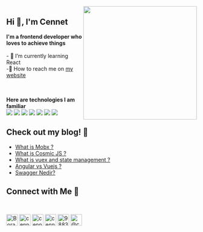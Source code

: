 
<!--
**cennetboran/cennetboran** is a ✨ _special_ ✨ repository because its `README.md` (this file) appears on your GitHub profile.

Here are some ideas to get you started:

- 🔭 I’m currently working on ...
- 🌱 I’m currently learning ...
- 👯 I’m looking to collaborate on ...
- 🤔 I’m looking for help with ...
- 💬 Ask me about ...
- 📫 How to reach me: ...
- 😄 Pronouns: ...
- ⚡ Fun fact: ...
-->


<img width="300" align="right" src="https://media.giphy.com/media/aNqEFrYVnsS52/giphy.gif?cid=ecf05e47l2rgecxctffmdawsytmhi9ym2hskdrbrfwoe8g89&rid=giphy.gif&ct=g"> 
</div>
  <!-- <img align="right" >|   <img align="right" > | -->
<div> <h2> Hi 🌸, I'm Cennet</h2> <strong> I'm a frontend developer who loves to achieve things </strong> <br> <br>- 🍄 I’m currently learning React <br> -🧡 How to reach me on <a href="https://www.cennetboran.com/">my website</a></p> <br> <br> <strong>Here are technologies I am familiar</strong> <br> <img src="https://img.shields.io/badge/JavaScript-F7DF1E?style=for-the-badge&logo=javascript&logoColor=black"> <img src="https://img.shields.io/badge/TypeScript-007ACC?style=for-the-badge&logo=typescript&logoColor=white"> <img src="https://img.shields.io/badge/Angular-DD0031?style=for-the-badge&logo=angular&logoColor=white"> <img src="https://img.shields.io/badge/React-20232A?style=for-the-badge&logo=react&logoColor=61DAFB"> <img src="https://img.shields.io/badge/Vue.js-35495E?style=for-the-badge&logo=vue.js&logoColor=4FC08D"> <img src="https://img.shields.io/badge/Sass-CC6699?style=for-the-badge&logo=sass&logoColor=white"> <img src="https://img.shields.io/badge/Git-F05032?style=for-the-badge&logo=git&logoColor=white">  </div>
<div>


<!-- <img  src="https://github-readme-stats.vercel.app/api?username=cennetboran&show_icons=true&theme=onedark&layout=compact"> <img  height="200px" src="https://github-readme-stats.vercel.app/api/top-langs/?username=cennetboran&layout=compact&theme=onedark" alt="cennetboran" />  -->


## Check out my blog! 🌼

<!-- BLOG-POST-LIST:START -->
- [What is Mobx ?](https://cennetboran.medium.com/what-is-mobx-caf9c27b80ca)
- [What is Cosmic JS ?](https://cennetboran.medium.com/what-is-cosmic-js-e911564dd6a4)
- [What is vuex and state management ? ](https://cennetboran.medium.com/what-is-vuex-and-state-management-1a1f2cdd9bb9)
- [Angular vs Vuejs ?](https://cennetboran.medium.com/angular-vs-vuejs-3472c6b9a4ce)
- [Swagger Nedir?](https://cennetboran.medium.com/swagger-nedir-a8b99095d54d)
<!-- BLOG-POST-LIST:END -->

## Connect with Me 💬
<br>
<p align="left">
<a href="https://codepen.io/Borann" target="blank"><img align="center" src="https://cdn.jsdelivr.net/npm/simple-icons@3.0.1/icons/codepen.svg" alt="Borann" height="30" width="30" /></a>  
<a href="https://dev.to/cennetboran" target="blank"><img align="center" src="https://cdn.jsdelivr.net/npm/simple-icons@3.0.1/icons/dev-dot-to.svg" alt="cennetboran" height="30" width="30" /></a>  
<a href=https://twitter.com/CennetBoran" target="blank"><img align="center" src="https://cdn.jsdelivr.net/npm/simple-icons@3.0.1/icons/twitter.svg" alt="cennetboran" height="30" width="30" /></a>  
<a href="https://www.linkedin.com/in/cennet-boran-81298b12b/" target="blank"><img align="center" src="https://cdn.jsdelivr.net/npm/simple-icons@3.0.1/icons/linkedin.svg" alt="cennetboran" height="30" width="30" /></a>  
<a href="https://stackoverflow.com/users/16703716/cennet-boran" target="blank"><img align="center" src="https://cdn.jsdelivr.net/npm/simple-icons@3.0.1/icons/stackoverflow.svg" alt="98830341" height="30" width="30" /></a>  
<a href="https://medium.com/@cennetboran" target="blank"><img align="center" src="https://cdn.jsdelivr.net/npm/simple-icons@3.0.1/icons/medium.svg" alt="@cennetboran" height="30" width="30" /></a>  
</p>  
